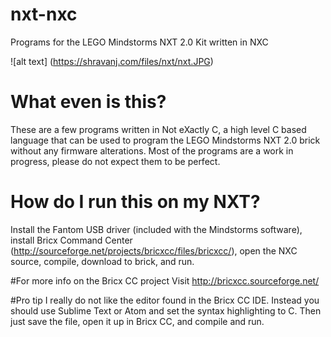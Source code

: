 # nxt-nxc
Programs for the LEGO Mindstorms NXT 2.0 Kit written in NXC

![alt text] (https://shravanj.com/files/nxt/nxt.JPG)

# What even is this?
These are a few programs written in Not eXactly C, a high level C based language that can be used to program the LEGO Mindstorms NXT 2.0 brick without any firmware alterations. Most of the programs are a work in progress, please do not expect them to be perfect.

# How do I run this on my NXT?
Install the Fantom USB driver (included with the Mindstorms software), install Bricx Command Center (http://sourceforge.net/projects/bricxcc/files/bricxcc/), open the NXC source, compile, download to brick, and run.

#For more info on the Bricx CC project
Visit http://bricxcc.sourceforge.net/

#Pro tip
I really do not like the editor found in the Bricx CC IDE. Instead you should use Sublime Text or Atom and set the syntax highlighting to C. Then just save the file, open it up in Bricx CC, and compile and run. 
